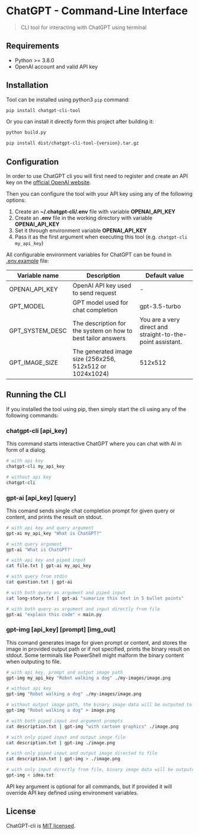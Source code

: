 # ChatGPT - Command-Line Interface

> CLI tool for interacting with ChatGPT using terminal

## Requirements

* Python >= 3.8.0
* OpenAI account and valid API key

## Installation

Tool can be installed using python3 `pip` command:

```sh
pip install chatgpt-cli-tool
```

Or you can install it directly form this project after building it:

```sh
python build.py

pip install dist/chatgpt-cli-tool-{version}.tar.gz
```

## Configuration

In order to use ChatGPT cli you will first need to register and create an API key on
the [official OpenAI website](https://platform.openai.com/account/api-keys).

Then you can configure the tool with your API key using any of the following options:

1. Create an **~/.chatgpt-cli/.env** file with variable **OPENAI_API_KEY**
2. Create an **.env** file in the working directory with variable **OPENAI_API_KEY**
3. Set it through environment variable **OPENAI_API_KEY**
4. Pass it as the first argument when executing this tool (e.g. `chatgpt-cli my_api_key`)

All configurable environment variables for ChatGPT can be found in [.env.example](.env.example) file:

| Variable name   | Description                                                  | Default value                                              |
|-----------------|--------------------------------------------------------------|------------------------------------------------------------|
| OPENAI_API_KEY  | OpenAI API key used to send request                          | -                                                          |
| GPT_MODEL       | GPT model used for chat completion                           | gpt-3.5-turbo                                              |
| GPT_SYSTEM_DESC | The description for the system on how to best tailor answers | You are a very direct and straight-to-the-point assistant. |
| GPT_IMAGE_SIZE  | The generated image size (256x256, 512x512 or 1024x1024)     | 512x512                                                    |

## Running the CLI

If you installed the tool using pip, then simply start the cli using any of the following commands:

### chatgpt-cli [api_key]

This command starts interactive ChatGPT where you can chat with AI in form of a dialog.

```sh
# with api key
chatgpt-cli my_api_key

# without api key
chatgpt-cli
```

### gpt-ai [api_key] [query]

This comand sends single chat completion prompt for given query or content, and prints the result on stdout.

```sh
# with api key and query argument
gpt-ai my_api_key "What is ChatGPT?"

# with query argument
gpt-ai "What is ChatGPT?"

# with api key and piped input
cat file.txt | gpt-ai my_api_key

# with query from stdin
cat question.txt | gpt-ai

# with both query as argument and piped input
cat long-story.txt | gpt-ai "sumarize this text in 5 bullet points"

# with both query as argument and input directly from file
gpt-ai "explain this code" < main.py
```

### gpt-img [api_key] [prompt] [img_out]

This comand generates image for given prompt or content, and stores the image in provided output path or if not
specified, prints the binary result on stdout. Some terminals like PowerShell might malform the binary content when
outputing to file.

```sh
# with api key, prompt and output image path
gpt-img my_api_key "Robot walking a dog" ./my-images/image.png

# without api key
gpt-img "Robot walking a dog" ./my-images/image.png

# without output image path, the binary image data will be outputed to stdout
gpt-img "Robot walking a dog" > image.png

# with both piped input and argument prompts
cat description.txt | gpt-img "with cartoon graphics" ./image.png

# with only piped input and output image file
cat description.txt | gpt-img ./image.png

# with only piped input and output image directed to file
cat description.txt | gpt-img > ./image.png

# with only input directly from file, binary image data will be outputed to stdout
gpt-img < idea.txt
```

API key argument is optional for all commands, but if provided it will override API key defined using environment
variables.

## License

ChatGPT-cli is [MIT licensed](LICENSE).
